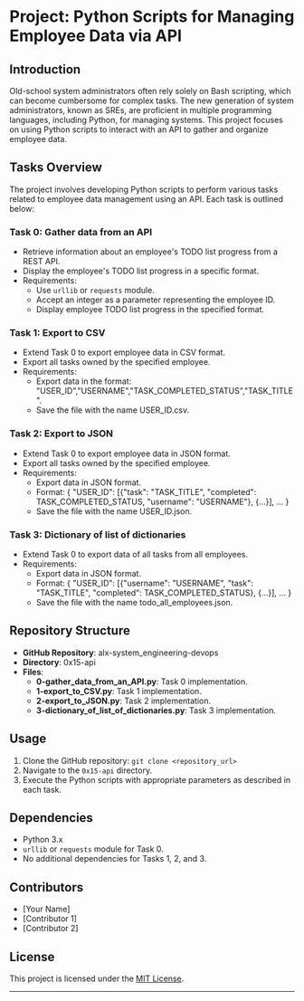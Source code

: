 # Project: Python Scripts for Managing Employee Data via API

## Introduction
Old-school system administrators often rely solely on Bash scripting, which can become cumbersome for complex tasks. The new generation of system administrators, known as SREs, are proficient in multiple programming languages, including Python, for managing systems. This project focuses on using Python scripts to interact with an API to gather and organize employee data.

## Tasks Overview
The project involves developing Python scripts to perform various tasks related to employee data management using an API. Each task is outlined below:

### Task 0: Gather data from an API
- Retrieve information about an employee's TODO list progress from a REST API.
- Display the employee's TODO list progress in a specific format.
- Requirements:
  - Use `urllib` or `requests` module.
  - Accept an integer as a parameter representing the employee ID.
  - Display employee TODO list progress in the specified format.

### Task 1: Export to CSV
- Extend Task 0 to export employee data in CSV format.
- Export all tasks owned by the specified employee.
- Requirements:
  - Export data in the format: "USER_ID","USERNAME","TASK_COMPLETED_STATUS","TASK_TITLE".
  - Save the file with the name USER_ID.csv.

### Task 2: Export to JSON
- Extend Task 0 to export employee data in JSON format.
- Export all tasks owned by the specified employee.
- Requirements:
  - Export data in JSON format.
  - Format: { "USER_ID": [{"task": "TASK_TITLE", "completed": TASK_COMPLETED_STATUS, "username": "USERNAME"}, {...}], ... }
  - Save the file with the name USER_ID.json.

### Task 3: Dictionary of list of dictionaries
- Extend Task 0 to export data of all tasks from all employees.
- Requirements:
  - Export data in JSON format.
  - Format: { "USER_ID": [{"username": "USERNAME", "task": "TASK_TITLE", "completed": TASK_COMPLETED_STATUS}, {...}], ... }
  - Save the file with the name todo_all_employees.json.

## Repository Structure
- **GitHub Repository**: alx-system_engineering-devops
- **Directory**: 0x15-api
- **Files**:
  - **0-gather_data_from_an_API.py**: Task 0 implementation.
  - **1-export_to_CSV.py**: Task 1 implementation.
  - **2-export_to_JSON.py**: Task 2 implementation.
  - **3-dictionary_of_list_of_dictionaries.py**: Task 3 implementation.

## Usage
1. Clone the GitHub repository: `git clone <repository_url>`
2. Navigate to the `0x15-api` directory.
3. Execute the Python scripts with appropriate parameters as described in each task.

## Dependencies
- Python 3.x
- `urllib` or `requests` module for Task 0.
- No additional dependencies for Tasks 1, 2, and 3.

## Contributors
- [Your Name]
- [Contributor 1]
- [Contributor 2]

## License
This project is licensed under the [MIT License](link-to-license).

---
